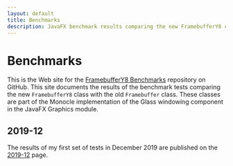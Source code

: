 ```yaml
---
layout: default
title: Benchmarks
description: JavaFX benchmark results comparing the new FramebufferY8 class with the old Framebuffer class.
---
```


# Benchmarks

This is the Web site for the [FramebufferY8 Benchmarks](https://github.com/jgneff/framebufferY8) repository on GitHub.
This site documents the results of the benchmark tests comparing the new `FramebufferY8` class with the old `Framebuffer` class.
These classes are part of the Monocle implementation of the Glass windowing component in the JavaFX Graphics module.

## 2019-12

The results of my first set of tests in December 2019 are published on the [2019-12](2019-12/) page.
